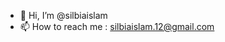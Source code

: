 - 👋 Hi, I’m @silbiaislam
- 📫 How to reach me : silbiaislam.12@gmail.com

<!---
silbiaislam/silbiaislam is a ✨ special ✨ repository because its `README.md` (this file) appears on your GitHub profile.
You can click the Preview link to take a look at your changes.
--->
